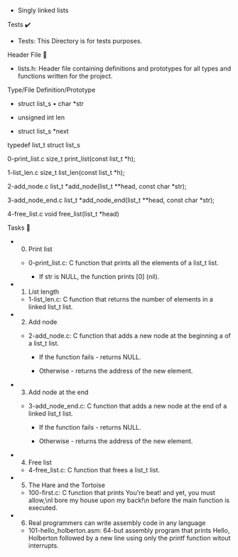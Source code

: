  - Singly linked lists


Tests ✔️

* Tests: This Directory is for tests purposes.


Header File 📁

* lists.h: Header file containing definitions and prototypes for all types and functions written for the project.

Type/File        Definition/Prototype

* struct list_s                •        char *str

* unsigned int len

* struct list_s *next

typedef list_t        struct list_s

0-print_list.c        size_t print_list(const list_t *h);

1-list_len.c        size_t list_len(const list_t *h);

2-add_node.c        list_t *add_node(list_t **head, const char *str);

3-add_node_end.c        list_t *add_node_end(list_t **head, const char *str);

4-free_list.c        void free_list(list_t *head)


Tasks 📃

* 0. Print list

    * 0-print_list.c: C function that prints all the elements of a list_t list.

        * If str is NULL, the function prints [0] (nil).

* 1. List length

    * 1-list_len.c: C function that returns the number of elements in a linked list_t list.

* 2. Add node

    * 2-add_node.c: C function that adds a new node at the beginning a of a list_t list.

        * If the function fails - returns NULL.

        * Otherwise - returns the address of the new element.

* 3. Add node at the end

    * 3-add_node_end.c: C function that adds a new node at the end of a linked list_t list.

        * If the function fails - returns NULL.

        * Otherwise - returns the address of the new element.

* 4. Free list

    * 4-free_list.c: C function that frees a list_t list.

* 5. The Hare and the Tortoise

    * 100-first.c: C function that prints You're beat! and yet, you must allow,\nI bore my house upon my back!\n before the main function is executed.

* 6. Real programmers can write assembly code in any language

    * 101-hello_holberton.asm: 64-but assembly program that prints Hello, Holberton followed by a new line using only the printf function witout interrupts.



